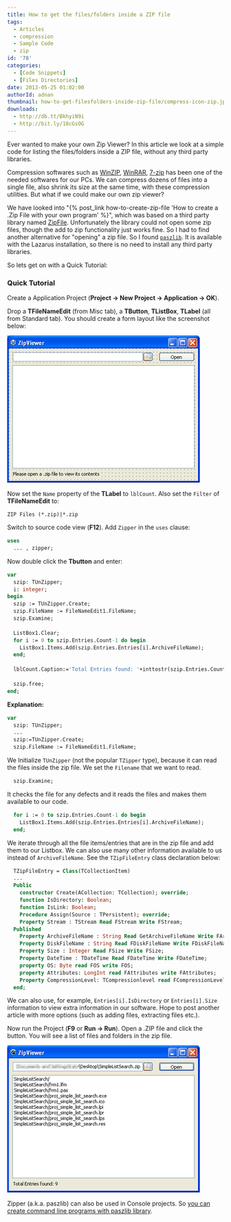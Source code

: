 ```yaml
---
title: How to get the files/folders inside a ZIP file
tags:
  - Articles
  - compression
  - Sample Code
  - zip
id: '78'
categories:
  - [Code Snippets]
  - [Files Directories]
date: 2013-05-25 01:02:00
authorId: adnan
thumbnail: how-to-get-filesfolders-inside-zip-file/compress-icon-zip.jpg
downloads:
  - http://db.tt/BkhyiN9i
  - http://bit.ly/18cGsOG
---
```


Ever wanted to make your own Zip Viewer? In this article we look at a simple code for listing the files/folders inside a ZIP file, without any third party libraries.
<!-- more -->


Compression softwares such as [WinZIP](http://www.winzip.com/), [WinRAR](http://www.rarlab.com/download.htm), [7-zip](http://www.7-zip.org/) has been one of the needed softwares for our PCs. We can compress dozens of files into a single file, also shrink its size at the same time, with these compression utilities. But what if we could make our own zip viewer?

We have looked into "{% post_link how-to-create-zip-file 'How to create a .Zip File with your own program' %}", which was based on a third party library named [ZipFile](http://wiki.freepascal.org/ZipFile). Unfortunately the library could not open some zip files, though the add to zip functionality just works fine. So I had to find another alternative for "opening" a zip file. So I found [`paszlib`](http://wiki.freepascal.org/paszlib). It is available with the Lazarus installation, so there is no need to install any third party libraries.

So lets get on with a Quick Tutorial:


### Quick Tutorial

Create a Application Project (**Project -> New Project -> Application -> OK**).

Drop a **TFileNameEdit** (from Misc tab), a **TButton**, **TListBox**, **TLabel** (all from Standard tab). You should create a form layout like the screenshot below:


![](how-to-get-filesfolders-inside-zip-file/zip-viewer-formlayout.gif)


Now set the `Name` property of the **TLabel** to `lblCount`. Also set the `Filter` of **TFileNameEdit** to:

```
ZIP Files (*.zip)|*.zip
```

Switch to source code view (**F12**). Add `Zipper` in the `uses` clause:

```pascal
uses
  ... , zipper;
```

Now double click the **Tbutton** and enter:

```pascal
var
  szip: TUnZipper;
  i: integer;
begin
  szip := TUnZipper.Create;
  szip.FileName := FileNameEdit1.FileName;
  szip.Examine;

  ListBox1.Clear;
  for i := 0 to szip.Entries.Count-1 do begin
    ListBox1.Items.Add(szip.Entries.Entries[i].ArchiveFileName);
  end;

  lblCount.Caption:='Total Entries found: '+inttostr(szip.Entries.Count);

  szip.free;
end;
```

**Explanation:**

```pascal
var
  szip: TUnZipper;
  ...
  szip:=TUnZipper.Create;
  szip.FileName := FileNameEdit1.FileName;
```

We Initialize `TUnZipper` (not the popular `TZipper` type), because it can read the files inside the zip file. We set the `Filename` that we want to read.

```pascal
  szip.Examine;
```

It checks the file for any defects and it reads the files and makes them available to our code.

```pascal
  for i := 0 to szip.Entries.Count-1 do begin
    ListBox1.Items.Add(szip.Entries.Entries[i].ArchiveFileName);
  end;
```

We iterate through all the file items/entries that are in the zip file and add them to our Listbox. We can also use many other information available to us instead of `ArchiveFileName`. See the `TZipFileEntry` class declaration below:

```pascal
  TZipFileEntry = Class(TCollectionItem)
  ...
  Public
    constructor Create(ACollection: TCollection); override;
    function IsDirectory: Boolean;
    function IsLink: Boolean;
    Procedure Assign(Source : TPersistent); override;
    Property Stream : TStream Read FStream Write FStream;
  Published
    Property ArchiveFileName : String Read GetArchiveFileName Write FArchiveFileName;
    Property DiskFileName : String Read FDiskFileName Write FDiskFileName;
    Property Size : Integer Read FSize Write FSize;
    Property DateTime : TDateTime Read FDateTime Write FDateTime;
    property OS: Byte read FOS write FOS;
    property Attributes: LongInt read FAttributes write FAttributes;
    Property CompressionLevel: TCompressionlevel read FCompressionLevel write FCompressionLevel;
  end;
```

We can also use, for example, `Entries[i].IsDirectory` or `Entries[i].Size` information to view extra information in our software. Hope to post another article with more options (such as adding files, extracting files etc.).

Now run the Project (**F9** or **Run -> Run**). Open a .ZIP file and click the button. You will see a list of files and folders in the zip file.


![Zip viewer lazarus FPC runtime screenshot](how-to-get-filesfolders-inside-zip-file/zip-viewer-lazarus.gif "Zip viewer lazarus FPC runtime screenshot")


Zipper (a.k.a. paszlib) can also be used in Console projects. So [you can create command line programs with paszlib library](http://wiki.freepascal.org/paszlib#Examples).
